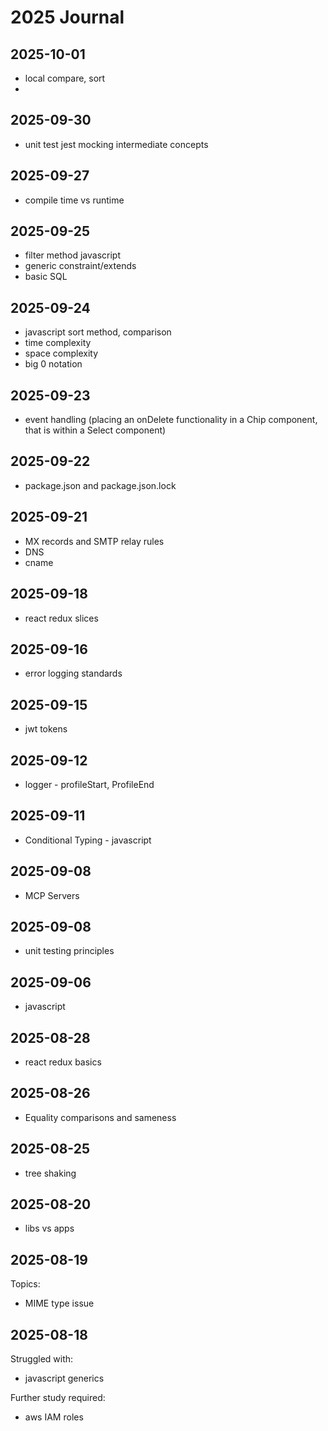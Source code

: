 # 2025 Journal

## 2025-10-01
- local compare, sort
- 
## 2025-09-30
- unit test jest mocking intermediate concepts

## 2025-09-27
- compile time vs runtime

## 2025-09-25
- filter method javascript
- generic constraint/extends
- basic SQL

## 2025-09-24
- javascript sort method, comparison
- time complexity
- space complexity
- big 0 notation

## 2025-09-23
- event handling (placing an onDelete functionality in a Chip component, that is within a Select component)

## 2025-09-22
- package.json and package.json.lock

## 2025-09-21
- MX records and SMTP relay rules
- DNS
- cname

## 2025-09-18
- react redux slices

## 2025-09-16
- error logging standards

## 2025-09-15
- jwt tokens

## 2025-09-12
- logger - profileStart, ProfileEnd

## 2025-09-11
- Conditional Typing - javascript

## 2025-09-08
- MCP Servers

## 2025-09-08
- unit testing principles

## 2025-09-06
- javascript 

## 2025-08-28
- react redux basics

## 2025-08-26
- Equality comparisons and sameness

## 2025-08-25
- tree shaking

## 2025-08-20
- libs vs apps

## 2025-08-19
Topics:
- MIME type issue
  
## 2025-08-18
Struggled with:
- javascript generics

Further study required:
- aws IAM roles


